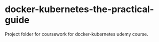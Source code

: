 # docker-kubernetes-the-practical-guide
Project folder for coursework for docker-kubernetes udemy course.
